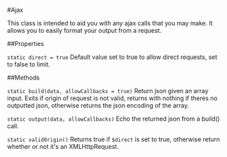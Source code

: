 #Ajax

This class is intended to aid you with any ajax calls that you may make. It allows you to easily format your output from a request.

##Properties

```static direct = true```
Default value set to true to allow direct requests, set to false to limit.

##Methods

```static build(data, allowCallbacks = true)``` 
Return json given an array input. Exits if origin of request is not valid, returns with nothing if theres no outputted json, otherwise returns the json encoding of the array.

```static output(data, allowCallbacks)``` 
Echo the returned json from a build() call.

```static validOrigin()``` 
Returns true if ```$direct``` is set to true, otherwise return whether or not it's an XMLHttpRequest.
